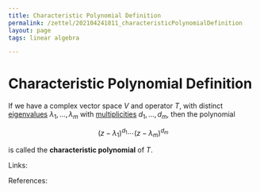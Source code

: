 ```yaml
---
title: Characteristic Polynomial Definition
permalink: /zettel/202104241811_characteristicPolynomialDefinition
layout: page
tags: linear algebra

---
```

# Characteristic Polynomial Definition

If we have a complex vector space $V$ and operator $T$, with distinct [eigenvalues](202102120912_eigenvalueDefinition) 
$\lambda_1, \ldots, \lambda_m$ with [multiplicities](202104241520_multiplictyDefinitionEigenvalue) $d_1, \ldots, d_m$, then the polynomial

$$
(z - \lambda_1)^{d_1} \cdots (z - \lambda_m)^{d_m}
$$

is called the **characteristic polynomial** of $T$.

Links: 

References: 

